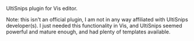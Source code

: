 UltiSnips plugin for Vis editor.

Note:
this isn't an official plugin, I am not in any way affiliated with UltiSnips
developer(s).
I just needed this functionality in Vis, and UltiSnips seemed powerful and
mature enough, and had plenty of templates available.

